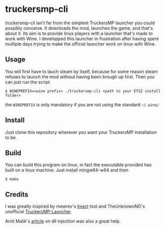 # truckersmp-cli

truckersmp-cli isn't far from the simplest TruckersMP launcher you could possibly conceive.
It downloads the mod, launches the game, and that's about it. Its aim is to provide linux
players with a launcher that's made to work with Wine. I developped this launcher in
frustration after having spent multiple days trying to make the official launcher work on
linux with Wine.

## Usage ##

You will first have to lauch steam by itself, because for some reason steam refuses to
launch the mod without having been brough up first. Then you can just run the script

```
$ WINEPREFIX=<wine prefix> ./truckersmp-cli <path to your ETS2 install folder>
```

the `WINEPREFIX` is only mandatory if you are not using the standard `~/.wine/`

## Install ##

Just clone this repository wherever you want your TruckersMP installation to be.

## Build ##

You can build this program on linux, in fact the executable provided has built on a linux
machine. Just install mingw64-w64 and then

```
$ make
```

## Credits ##

I was greatly inspired by mewrev's [Inject](https://github.com/mewrev/inject) tool
and TheUnknownNO's unofficial [TruckersMP-Launcher](https://github.com/TheUnknownNO/TruckersMP-Launcher).

Amit Malik's [article](http://securityxploded.com/dll-injection-and-hooking.php) on dll injection was also a great help.
